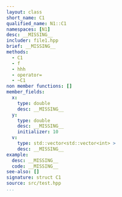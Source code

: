 ```yaml
---
layout: class
short_name: C1
qualified_name: N1::C1
namespaces: [N1]
desc: __MISSING__
includer: file1.hpp
brief: __MISSING__
methods:
  - C1
  - f
  - hhh
  - operator=
  - ~C1
non member functions: []
member_fields:
  x:
    type: double
    desc: __MISSING__
  y:
    type: double
    desc: __MISSING__
    initializer: 10
  v:
    type: std::vector<std::vector<int> >
    desc: __MISSING__
example:
  desc: __MISSING__
  code: __MISSING__
see-also: []
signature: struct C1
source: src/test.hpp
...
```

